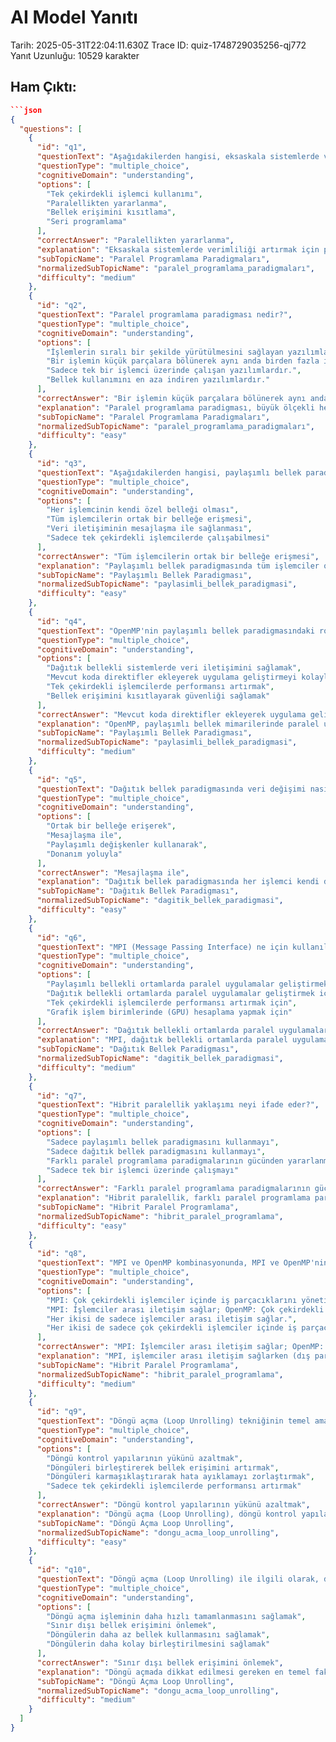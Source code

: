 # AI Model Yanıtı

Tarih: 2025-05-31T22:04:11.630Z
Trace ID: quiz-1748729035256-qj772
Yanıt Uzunluğu: 10529 karakter

## Ham Çıktı:
```json
```json
{
  "questions": [
    {
      "id": "q1",
      "questionText": "Aşağıdakilerden hangisi, eksaskala sistemlerde verimliliği artırmak amacıyla kullanılan temel bir yaklaşımdır?",
      "questionType": "multiple_choice",
      "cognitiveDomain": "understanding",
      "options": [
        "Tek çekirdekli işlemci kullanımı",
        "Paralellikten yararlanma",
        "Bellek erişimini kısıtlama",
        "Seri programlama"
      ],
      "correctAnswer": "Paralellikten yararlanma",
      "explanation": "Eksaskala sistemlerde verimliliği artırmak için paralellik gücünden yararlanılır. İşlemler küçük parçalara bölünerek aynı anda birden fazla işlemcide yürütülür. Diğer seçenekler (tek çekirdekli işlemci, bellek erişimini kısıtlama, seri programlama) paralelliğin zıttı veya verimliliği düşüren yaklaşımlardır.",
      "subTopicName": "Paralel Programlama Paradigmaları",
      "normalizedSubTopicName": "paralel_programlama_paradigmaları",
      "difficulty": "medium"
    },
    {
      "id": "q2",
      "questionText": "Paralel programlama paradigması nedir?",
      "questionType": "multiple_choice",
      "cognitiveDomain": "understanding",
      "options": [
        "İşlemlerin sıralı bir şekilde yürütülmesini sağlayan yazılımlardır.",
        "Bir işlemin küçük parçalara bölünerek aynı anda birden fazla işlemcide yürütülmesini sağlayan yazılımlardır.",
        "Sadece tek bir işlemci üzerinde çalışan yazılımlardır.",
        "Bellek kullanımını en aza indiren yazılımlardır."
      ],
      "correctAnswer": "Bir işlemin küçük parçalara bölünerek aynı anda birden fazla işlemcide yürütülmesini sağlayan yazılımlardır.",
      "explanation": "Paralel programlama paradigması, büyük ölçekli hesaplamalarda performansı maksimize etmek için kritik bir bileşendir. İşlemlerin sıralı yürütülmesi, tek işlemci kullanımı veya bellek optimizasyonu paralel programlamanın temel amacı değildir.",
      "subTopicName": "Paralel Programlama Paradigmaları",
      "normalizedSubTopicName": "paralel_programlama_paradigmaları",
      "difficulty": "easy"
    },
    {
      "id": "q3",
      "questionText": "Aşağıdakilerden hangisi, paylaşımlı bellek paradigmasının temel özelliğidir?",
      "questionType": "multiple_choice",
      "cognitiveDomain": "understanding",
      "options": [
        "Her işlemcinin kendi özel belleği olması",
        "Tüm işlemcilerin ortak bir belleğe erişmesi",
        "Veri iletişiminin mesajlaşma ile sağlanması",
        "Sadece tek çekirdekli işlemcilerde çalışabilmesi"
      ],
      "correctAnswer": "Tüm işlemcilerin ortak bir belleğe erişmesi",
      "explanation": "Paylaşımlı bellek paradigmasında tüm işlemciler ortak belleğe erişir, bu da çok çekirdekli işlemciler için idealdir. Diğer seçenekler (özel bellek, mesajlaşma, tek çekirdekli çalışma) paylaşımlı bellek paradigmasının özelliklerini yansıtmaz.",
      "subTopicName": "Paylaşımlı Bellek Paradigması",
      "normalizedSubTopicName": "paylasimli_bellek_paradigmasi",
      "difficulty": "easy"
    },
    {
      "id": "q4",
      "questionText": "OpenMP'nin paylaşımlı bellek paradigmasındaki rolü nedir?",
      "questionType": "multiple_choice",
      "cognitiveDomain": "understanding",
      "options": [
        "Dağıtık bellekli sistemlerde veri iletişimini sağlamak",
        "Mevcut koda direktifler ekleyerek uygulama geliştirmeyi kolaylaştırmak",
        "Tek çekirdekli işlemcilerde performansı artırmak",
        "Bellek erişimini kısıtlayarak güvenliği sağlamak"
      ],
      "correctAnswer": "Mevcut koda direktifler ekleyerek uygulama geliştirmeyi kolaylaştırmak",
      "explanation": "OpenMP, paylaşımlı bellek mimarilerinde paralel uygulamalar geliştirmek için kullanılır ve mevcut koda direktifler ekleyerek uygulama geliştirmeyi kolaylaştırır. Diğer seçenekler (dağıtık bellek, tek çekirdekli işlemci, bellek erişimini kısıtlama) OpenMP'nin rolünü doğru bir şekilde tanımlamaz.",
      "subTopicName": "Paylaşımlı Bellek Paradigması",
      "normalizedSubTopicName": "paylasimli_bellek_paradigmasi",
      "difficulty": "medium"
    },
    {
      "id": "q5",
      "questionText": "Dağıtık bellek paradigmasında veri değişimi nasıl sağlanır?",
      "questionType": "multiple_choice",
      "cognitiveDomain": "understanding",
      "options": [
        "Ortak bir belleğe erişerek",
        "Mesajlaşma ile",
        "Paylaşımlı değişkenler kullanarak",
        "Donanım yoluyla"
      ],
      "correctAnswer": "Mesajlaşma ile",
      "explanation": "Dağıtık bellek paradigmasında her işlemci kendi düğümünün belleğine erişir ve veri değişimi mesajlaşma ile sağlanır. Ortak bellek, paylaşımlı değişkenler veya donanım yoluyla veri değişimi dağıtık bellek paradigmasının temel özelliği değildir.",
      "subTopicName": "Dağıtık Bellek Paradigması",
      "normalizedSubTopicName": "dagitik_bellek_paradigmasi",
      "difficulty": "easy"
    },
    {
      "id": "q6",
      "questionText": "MPI (Message Passing Interface) ne için kullanılır?",
      "questionType": "multiple_choice",
      "cognitiveDomain": "understanding",
      "options": [
        "Paylaşımlı bellekli ortamlarda paralel uygulamalar geliştirmek için",
        "Dağıtık bellekli ortamlarda paralel uygulamalar geliştirmek için",
        "Tek çekirdekli işlemcilerde performansı artırmak için",
        "Grafik işlem birimlerinde (GPU) hesaplama yapmak için"
      ],
      "correctAnswer": "Dağıtık bellekli ortamlarda paralel uygulamalar geliştirmek için",
      "explanation": "MPI, dağıtık bellekli ortamlarda paralel uygulamalar geliştirmek için kullanılır. İşlemler arasında doğrudan veri alışverişi sağlayan point-to-point iletişim mekanizmaları sunar. Diğer seçenekler (paylaşımlı bellek, tek çekirdekli işlemci, GPU hesaplama) MPI'ın kullanım alanlarını doğru bir şekilde tanımlamaz.",
      "subTopicName": "Dağıtık Bellek Paradigması",
      "normalizedSubTopicName": "dagitik_bellek_paradigmasi",
      "difficulty": "medium"
    },
    {
      "id": "q7",
      "questionText": "Hibrit paralellik yaklaşımı neyi ifade eder?",
      "questionType": "multiple_choice",
      "cognitiveDomain": "understanding",
      "options": [
        "Sadece paylaşımlı bellek paradigmasını kullanmayı",
        "Sadece dağıtık bellek paradigmasını kullanmayı",
        "Farklı paralel programlama paradigmalarının gücünden yararlanmak için birden fazla paradigmayı birleştirmeyi",
        "Sadece tek bir işlemci üzerinde çalışmayı"
      ],
      "correctAnswer": "Farklı paralel programlama paradigmalarının gücünden yararlanmak için birden fazla paradigmayı birleştirmeyi",
      "explanation": "Hibrit paralellik, farklı paralel programlama paradigmalarının gücünden yararlanmak için birden fazla paradigmayı birleştirir. Eksaskala bilişimde MPI ve OpenMP paralellik modellerinin kombinasyonu yaygın bir hibrit yaklaşımdır. Diğer seçenekler (sadece paylaşımlı bellek, sadece dağıtık bellek, tek işlemci) hibrit paralelliğin tanımını doğru bir şekilde yansıtmaz.",
      "subTopicName": "Hibrit Paralel Programlama",
      "normalizedSubTopicName": "hibrit_paralel_programlama",
      "difficulty": "easy"
    },
    {
      "id": "q8",
      "questionText": "MPI ve OpenMP kombinasyonunda, MPI ve OpenMP'nin rolleri nelerdir?",
      "questionType": "multiple_choice",
      "cognitiveDomain": "understanding",
      "options": [
        "MPI: Çok çekirdekli işlemciler içinde iş parçacıklarını yönetir; OpenMP: İşlemciler arası iletişim sağlar.",
        "MPI: İşlemciler arası iletişim sağlar; OpenMP: Çok çekirdekli işlemciler içinde iş parçacıklarını yönetir.",
        "Her ikisi de sadece işlemciler arası iletişim sağlar.",
        "Her ikisi de sadece çok çekirdekli işlemciler içinde iş parçacıklarını yönetir."
      ],
      "correctAnswer": "MPI: İşlemciler arası iletişim sağlar; OpenMP: Çok çekirdekli işlemciler içinde iş parçacıklarını yönetir.",
      "explanation": "MPI, işlemciler arası iletişim sağlarken (dış paralelleştirme), OpenMP çok çekirdekli işlemciler içinde iş parçacıklarını yönetir (iç paralelleştirme). Bu kombinasyon daha fazla işlem gücü ve daha hızlı veri işleme sağlar. Diğer seçenekler MPI ve OpenMP'nin rollerini yanlış bir şekilde tanımlar.",
      "subTopicName": "Hibrit Paralel Programlama",
      "normalizedSubTopicName": "hibrit_paralel_programlama",
      "difficulty": "medium"
    },
    {
      "id": "q9",
      "questionText": "Döngü açma (Loop Unrolling) tekniğinin temel amacı nedir?",
      "questionType": "multiple_choice",
      "cognitiveDomain": "understanding",
      "options": [
        "Döngü kontrol yapılarının yükünü azaltmak",
        "Döngüleri birleştirerek bellek erişimini artırmak",
        "Döngüleri karmaşıklaştırarak hata ayıklamayı zorlaştırmak",
        "Sadece tek çekirdekli işlemcilerde performansı artırmak"
      ],
      "correctAnswer": "Döngü kontrol yapılarının yükünü azaltmak",
      "explanation": "Döngü açma (Loop Unrolling), döngü kontrol yapılarının yükünü azaltmayı amaçlayan bir derleyici optimizasyon tekniğidir. Birden fazla iterasyon tek bir döngüde açılır ve bu da işlemcinin birden fazla talimatı aynı anda çalıştırmasını mümkün kılar. Diğer seçenekler (bellek erişimini artırmak, hata ayıklamayı zorlaştırmak, tek çekirdekli işlemci) döngü açmanın amacını doğru bir şekilde tanımlamaz.",
      "subTopicName": "Döngü Açma Loop Unrolling",
      "normalizedSubTopicName": "dongu_acma_loop_unrolling",
      "difficulty": "easy"
    },
    {
      "id": "q10",
      "questionText": "Döngü açma (Loop Unrolling) ile ilgili olarak, döngü sınırlarına dikkat etmenin nedeni nedir?",
      "questionType": "multiple_choice",
      "cognitiveDomain": "understanding",
      "options": [
        "Döngü açma işleminin daha hızlı tamamlanmasını sağlamak",
        "Sınır dışı bellek erişimini önlemek",
        "Döngülerin daha az bellek kullanmasını sağlamak",
        "Döngülerin daha kolay birleştirilmesini sağlamak"
      ],
      "correctAnswer": "Sınır dışı bellek erişimini önlemek",
      "explanation": "Döngü açmada dikkat edilmesi gereken en temel faktör döngü sınırlarıdır. Özellikle döngü açma işleminden sonra döngü sınırlarının aşılması, sınır dışı bellek erişimine yol açabilir. Diğer seçenekler (daha hızlı tamamlanma, daha az bellek, kolay birleştirme) döngü sınırlarına dikkat etmenin temel nedenini doğru bir şekilde tanımlamaz.",
      "subTopicName": "Döngü Açma Loop Unrolling",
      "normalizedSubTopicName": "dongu_acma_loop_unrolling",
      "difficulty": "medium"
    }
  ]
}
```
```
